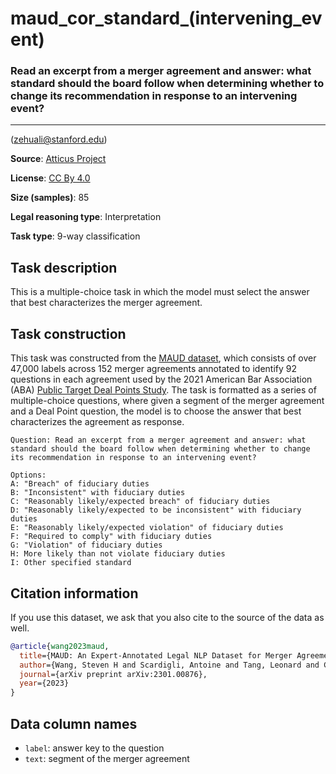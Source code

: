 # maud_cor_standard_(intervening_event) 

### Read an excerpt from a merger agreement and answer: what standard should the board follow when determining whether to change its recommendation in response to an intervening event?
---
(zehuali@stanford.edu)

**Source**: [Atticus Project](https://www.atticusprojectai.org/maud)

**License**: [CC By 4.0](https://creativecommons.org/licenses/by/4.0/)

**Size (samples)**: 85

**Legal reasoning type**: Interpretation

**Task type**: 9-way classification

## Task description

This is a multiple-choice task in which the model must select the answer that best characterizes the merger agreement.

## Task construction

This task was constructed from the [MAUD dataset](https://www.atticusprojectai.org/maud), which consists of over 47,000 labels across 152 merger agreements annotated to identify 92 questions in each agreement used by the 2021 American Bar Association (ABA) [Public Target Deal Points Study](https://www.americanbar.org/groups/business_law/committees/ma/deal_points/). The task is formatted as a series of multiple-choice questions, where given a segment of the merger agreement and a Deal Point question, the model is to choose the answer that best characterizes the agreement as response.

```text
Question: Read an excerpt from a merger agreement and answer: what standard should the board follow when determining whether to change its recommendation in response to an intervening event?
```

```text
Options:
A: "Breach" of fiduciary duties
B: "Inconsistent" with fiduciary duties
C: "Reasonably likely/expected breach" of fiduciary duties
D: "Reasonably likely/expected to be inconsistent" with fiduciary duties
E: "Reasonably likely/expected violation" of fiduciary duties
F: "Required to comply" with fiduciary duties
G: "Violation" of fiduciary duties
H: More likely than not violate fiduciary duties
I: Other specified standard
```

## Citation information
If you use this dataset, we ask that you also cite to the source of the data as well.

```bib
@article{wang2023maud,
  title={MAUD: An Expert-Annotated Legal NLP Dataset for Merger Agreement Understanding},
  author={Wang, Steven H and Scardigli, Antoine and Tang, Leonard and Chen, Wei and Levkin, Dimitry and Chen, Anya and Ball, Spencer and Woodside, Thomas and Zhang, Oliver and Hendrycks, Dan},
  journal={arXiv preprint arXiv:2301.00876},
  year={2023}
}
```

## Data column names

- `label`: answer key to the question
- `text`: segment of the merger agreement
